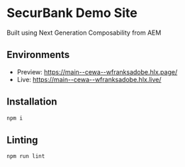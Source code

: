 # SecurBank Demo Site
Built using Next Generation Composability from AEM

## Environments
- Preview: https://main--cewa--wfranksadobe.hlx.page/
- Live: https://main--cewa--wfranksadobe.hlx.live/

## Installation

```sh
npm i
```

## Linting

```sh
npm run lint
```

